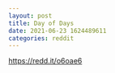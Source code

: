 ```yaml
--- 
layout: post 
title: Day of Days 
date: 2021-06-23 1624489611 
categories: reddit 
--- 
```

https://redd.it/o6oae6
